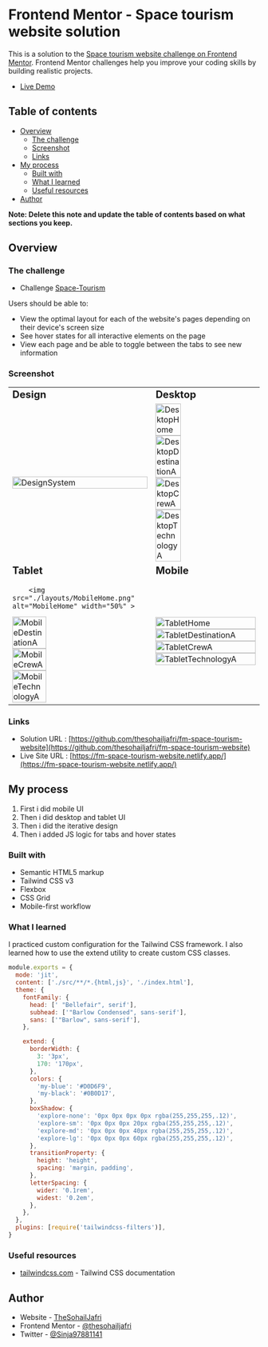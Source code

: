 # Frontend Mentor - Space tourism website solution

This is a solution to the [Space tourism website challenge on Frontend Mentor](https://www.frontendmentor.io/challenges/space-tourism-multipage-website-gRWj1URZ3). Frontend Mentor challenges help you improve your coding skills by building realistic projects.

- [Live Demo](https://fm-space-tourism-website.netlify.app/)

## Table of contents

- [Overview](#overview)
  - [The challenge](#the-challenge)
  - [Screenshot](#screenshot)
  - [Links](#links)
- [My process](#my-process)
  - [Built with](#built-with)
  - [What I learned](#what-i-learned)
  - [Useful resources](#useful-resources)
- [Author](#author)

**Note: Delete this note and update the table of contents based on what sections you keep.**

## Overview

### The challenge

- Challenge [Space-Tourism](https://www.frontendmentor.io/challenges/space-tourism-multipage-website-gRWj1URZ3)

Users should be able to:

- View the optimal layout for each of the website's pages depending on their device's screen size
- See hover states for all interactive elements on the page
- View each page and be able to toggle between the tabs to see new information

### Screenshot

<table border="0">
 <tr>
    <td><b style="font-size:20px">Design</b></td>
    <td><b style="font-size:20px">Desktop</b></td>
 </tr>
 <tr>
    <td>
		<img src="./layouts/DesignSystem.png" alt="DesignSystem" width="100%" >
</td>
    <td>
    	<img src="./layouts/DesktopHome.jpg" alt="DesktopHome" width="50%" >
    	<img src="./layouts/DesktopDestinationA.png" alt="DesktopDestinationA" width="50%" >

<img src="./layouts/DesktopCrewA.png" alt="DesktopCrewA" width="50%" >
<img src="./layouts/DesktopTechnologyA.png" alt="DesktopTechnologyA" width="50%" >
		</td>
 </tr>
  <tr>
    <td><b style="font-size:20px">Tablet</b></td>
    <td><b style="font-size:20px">Mobile</b></td>
 </tr>
 <tr>
    <td>

	    
	    <img src="./layouts/MobileHome.png" alt="MobileHome" width="50%" >
<img src="./layouts/MobileDestinationA.jpg" alt="MobileDestinationA" width="50%" >
<img src="./layouts/MobileCrewA.jpg" alt="MobileCrewA" width="50%" >
<img src="./layouts/MobileTechnologyA.jpg" alt="MobileTechnologyA" width="50%" >
</td>
    <td>
		<img src="./layouts/TabletHome.png" alt="TabletHome" width="100%" >
<img src="./layouts/TabletDestinationA.png" alt="TabletDestinationA" width="100%" >
<img src="./layouts/TabletCrewA.jpg" alt="TabletCrewA" width="100%" >
<img src="./layouts/TabletTechnologyA.jpg" alt="TabletTechnologyA" width="100%" >
		</td>
 </tr>
</table>

### Links

- Solution URL : [https://github.com/thesohailjafri/fm-space-tourism-website](https://github.com/thesohailjafri/fm-space-tourism-website)
- Live Site URL : [https://fm-space-tourism-website.netlify.app/](https://fm-space-tourism-website.netlify.app/)

## My process

1. First i did mobile UI
2. Then i did desktop and tablet UI
3. Then i did the iterative design
4. Then i added JS logic for tabs and hover states

### Built with

- Semantic HTML5 markup
- Tailwind CSS v3
- Flexbox
- CSS Grid
- Mobile-first workflow

### What I learned

I practiced custom configuration for the Tailwind CSS framework. I also learned how to use the extend utility to create custom CSS classes.

```js
module.exports = {
  mode: 'jit',
  content: ['./src/**/*.{html,js}', './index.html'],
  theme: {
    fontFamily: {
      head: [' "Bellefair", serif'],
      subhead: ['"Barlow Condensed", sans-serif'],
      sans: ['"Barlow", sans-serif'],
    },

    extend: {
      borderWidth: {
        3: '3px',
        170: '170px',
      },
      colors: {
        'my-blue': '#D0D6F9',
        'my-black': '#0B0D17',
      },
      boxShadow: {
        'explore-none': '0px 0px 0px 0px rgba(255,255,255,.12)',
        'explore-sm': '0px 0px 0px 20px rgba(255,255,255,.12)',
        'explore-md': '0px 0px 0px 40px rgba(255,255,255,.12)',
        'explore-lg': '0px 0px 0px 60px rgba(255,255,255,.12)',
      },
      transitionProperty: {
        height: 'height',
        spacing: 'margin, padding',
      },
      letterSpacing: {
        wider: '0.1rem',
        widest: '0.2em',
      },
    },
  },
  plugins: [require('tailwindcss-filters')],
}
```

### Useful resources

- [tailwindcss.com](https://tailwindcss.com/) - Tailwind CSS documentation

## Author

- Website - [TheSohailJafri](https://thesohailjafri.netlify.app/)
- Frontend Mentor - [@thesohailjafri](https://www.frontendmentor.io/profile/thesohailjafri)
- Twitter - [@Sinja97881141](https://twitter.com/Sinja97881141)
